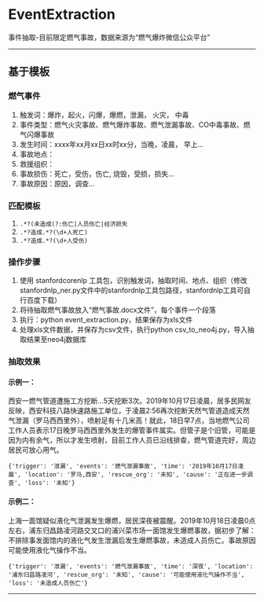 # EventExtraction
事件抽取-目前限定燃气事故，数据来源为“燃气爆炸微信公众平台”

---

## 基于模板

### 燃气事件

1. 触发词：爆炸，起火，闪爆，爆燃，泄漏， 火灾， 中毒
2. 事件类型：燃气火灾事故、燃气爆炸事故、燃气泄漏事故、CO中毒事故、燃气闪爆事故
3. 发生时间：xxxx年xx月xx日xx时xx分，当晚，凌晨， 早上...
4. 事故地点：
5. 救援组织：
6. 事故损伤：死亡，受伤，伤亡, 烧毁，受损，损失...
7. 事故原因：原因，调查...

### 匹配模板

1. `.*?(未造成(?:伤亡|人员伤亡|经济损失`
2. `.*?造成.*?(\d+人死亡)`
3. `.*?造成.*?(\d+人受伤)`

### 操作步骤

1. 使用 stanfordcorenlp 工具包，识别触发词，抽取时间、地点、组织（修改stanfordnlp_ner.py文件中的stanfordnlp工具包路径，stanfordnlp工具可自行百度下载）
2. 将待抽取燃气事故放入“燃气事故.docx文件”，每个事件一个段落
3. 执行：python event_extraction.py，结果保存为xls文件
4. 处理xls文件数据，并保存为csv文件，执行python csv_to_neo4j.py，导入抽取结果至neo4j数据库

### 抽取效果

#### 示例一：

西安一燃气管道遭施工方挖断...5天挖断3次。2019年10月17日凌晨，居多民网友反映，西安科技八路快速路施工单位，于凌晨2:56再次挖断天然气管道造成天然气泄漏（罗马西西里外），喷射足有十几米高！就此，18日早7点，当地燃气公司工作人员表示17日晚罗马西西里外发生的爆管事件属实。但管子是个旧管，可能是因为内有余气，所以才发生喷射，目前工作人员已沿线排查，燃气管道完好，周边居民可放心用气。

```抽取结果
{'trigger': '泄漏', 'events': '燃气泄漏事故', 'time': '2019年10月17日凌晨', 'location': '罗马,西安', 'rescue_org': '未知', 'cause': '正在进一步调查', 'loss': '未知'}
```

#### 示例二：

上海一面馆疑似液化气泄漏发生爆燃，居民深夜被震醒。2019年10月18日凌晨0点左右，浦东归昌路凌河路交叉口的浦兴菜市场一面馆发生爆燃事故，据初步了解：不排除事发面馆内的液化气发生泄漏后发生爆燃事故，未造成人员伤亡。事故原因可能使用液化气操作不当。


```抽取结果
{'trigger': '泄漏', 'events': '燃气泄漏事故', 'time': '深夜', 'location': '浦东归昌路凌河', 'rescue_org': '未知', 'cause': '可能使用液化气操作不当', 'loss': '未造成人员伤亡'}
```

---
